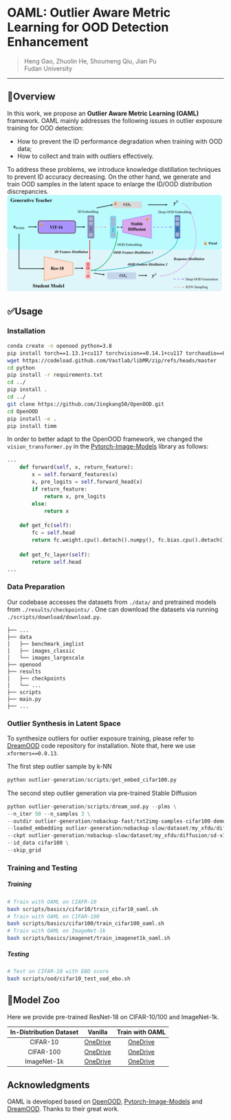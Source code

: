 # OAML: Outlier Aware Metric Learning for OOD Detection Enhancement

> Heng Gao, Zhuolin He, Shoumeng Qiu, Jian Pu  
Fudan University

---

## 🚀Overview

In this work, we propose an **Outlier Aware Metric Learning (OAML)** framework. OAML mainly addresses the following issues in outlier exposure training for OOD detection: 
- How to prevent the ID performance degradation when training with OOD data;
- How to collect and train with outliers effectively.  
  
To address these problems, we introduce knowledge distillation techniques to prevent ID accuracy decreasing. On the other hand, we generate and train OOD samples in the latent space to enlarge the ID/OOD distribution discrepancies.
![image](fig/pipeline.png)

## ✅Usage

### Installation

```sh
conda create -n openood python=3.8
pip install torch==1.13.1+cu117 torchvision==0.14.1+cu117 torchaudio==0.13.1 --extra-index-url https://download.pytorch.org/whl/cu117
wget https://codeload.github.com/Vastlab/libMR/zip/refs/heads/master
cd python
pip install -r requirements.txt
cd ../
pip install .
cd ../
git clone https://github.com/Jingkang50/OpenOOD.git
cd OpenOOD
pip install -e .
pip install timm
```

In order to better adapt to the OpenOOD framework, we changed the  `vision_transformer.py`  in the [Pytorch-Image-Models](https://github.com/huggingface/pytorch-image-models) library as follows:

```python
...
    def forward(self, x, return_feature):
        x = self.forward_features(x)
        x, pre_logits = self.forward_head(x)
        if return_feature:
            return x, pre_logits  
        else:
            return x
   
    def get_fc(self):
        fc = self.head
        return fc.weight.cpu().detach().numpy(), fc.bias.cpu().detach().numpy()

    def get_fc_layer(self):
        return self.head
...
```

### Data Preparation

Our codebase accesses the datasets from `./data/` and pretrained models from `./results/checkpoints/` . One can download the datasets via running  `./scripts/download/download.py`.

```
├── ...
├── data
│   ├── benchmark_imglist
│   ├── images_classic
│   └── images_largescale
├── openood
├── results
│   ├── checkpoints
│   └── ...
├── scripts
├── main.py
├── ...
```

### Outlier Synthesis in Latent Space
To synthesize outliers for outlier exposure training, please refer to [DreamOOD](https://github.com/deeplearning-wisc/dream-ood) code repository for installation. Note that, here we use `xformers==0.0.13`.

The first step outlier sample by k-NN
```python
python outlier-generation/scripts/get_embed_cifar100.py
```


The second step outlier generation via pre-trained Stable Diffusion

```python
python outlier-generation/scripts/dream_ood.py --plms \
--n_iter 50 --n_samples 3 \
--outdir outlier-generation/nobackup-fast/txt2img-samples-cifar100-demo/ \
--loaded_embedding outlier-generation/nobackup-slow/dataset/my_xfdu/diffusion/outlier_npos_embed.npy\
--ckpt outlier-generation/nobackup-slow/dataset/my_xfdu/diffusion/sd-v1-4.ckpt \
--id_data cifar100 \
--skip_grid
```

### Training and Testing

##### Training

```sh
# Train with OAML on CIAFR-10
bash scripts/basics/cifar10/train_cifar10_oaml.sh
# Train with OAML on CIFAR-100
bash scripts/basics/cifar100/train_cifar100_oaml.sh
# Train with OAML on ImageNet-1k
bash scripts/basics/imagenet/train_imagenet1k_oaml.sh
```

##### Testing

```sh
# Test on CIFAR-10 with EBO score
bash scripts/ood/cifar10_test_ood_ebo.sh
```

## 📑Model Zoo

Here we provide pre-trained ResNet-18 on CIFAR-10/100 and ImageNet-1k.

| In-Distribution Dataset  |                 Vanilla                  |             Train with OAML              |
| :---------: | :--------------------------------------: | :--------------------------------------: |
|  CIFAR-10   | [OneDrive](https://1drv.ms/f/s!AlJaja8mSaMgeRL8EB3OjNC_SS4?e=E0152U) | [OneDrive](https://1drv.ms/f/s!AlJaja8mSaMggQtLPV3xHKfYuF2A?e=4Xrub2) |
|  CIFAR-100  | [OneDrive](https://1drv.ms/f/s!AlJaja8mSaMggSjwQLLYTwSp8lIp?e=gZ9LtV) | [OneDrive](https://1drv.ms/f/s!AlJaja8mSaMggSA3a14RbDuAqWhB?e=JcoF5i) |
| ImageNet-1k | [OneDrive](https://1drv.ms/f/s!AlJaja8mSaMggS8aZawLAtjLKw8y?e=AHEyjV) | [OneDrive](https://1drv.ms/f/s!AlJaja8mSaMggRJz5zGlcOZNxy8b?e=l9RCYY) |



## Acknowledgments

OAML is developed based on [OpenOOD](https://github.com/Jingkang50/OpenOOD/tree/main), [Pytorch-Image-Models](https://github.com/huggingface/pytorch-image-models) and [DreamOOD](https://github.com/deeplearning-wisc/dream-ood). Thanks to their great work.
